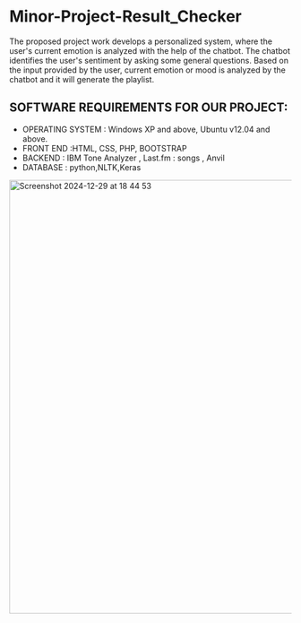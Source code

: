 # Minor-Project-Result_Checker

The proposed project work develops a personalized system, where the user's current
emotion is analyzed with the help of the chatbot. The chatbot identifies the user's
sentiment by asking some general questions. Based on the input provided by the user,
current emotion or mood is analyzed by the chatbot and it will generate the playlist.

## SOFTWARE REQUIREMENTS FOR OUR PROJECT:

- OPERATING SYSTEM : Windows XP and above, Ubuntu v12.04 and above.
- FRONT END :HTML, CSS, PHP, BOOTSTRAP
- BACKEND : IBM Tone Analyzer , Last.fm : songs , Anvil
- DATABASE : python,NLTK,Keras

<img width="774" alt="Screenshot 2024-12-29 at 18 44 53" src="https://github.com/user-attachments/assets/94df12e1-4ba9-49bc-8165-7cb874da5a2a" />
